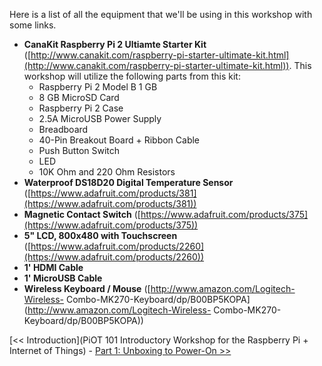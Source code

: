 Here is a list of all the equipment that we'll be using in this workshop with some links.

- **CanaKit Raspberry Pi 2 Ultiamte Starter Kit**
    ([http://www.canakit.com/raspberry-pi-starter-ultimate-kit.html](http://www.canakit.com/raspberry-pi-starter-ultimate-kit.html)). This workshop will utilize the following parts from this kit:
    - Raspberry Pi 2 Model B 1 GB
    - 8 GB MicroSD Card
    - Raspberry Pi 2 Case
    - 2.5A MicroUSB Power Supply
    - Breadboard
    - 40-Pin Breakout Board + Ribbon Cable
    - Push Button Switch
    - LED
    - 10K Ohm and 220 Ohm Resistors
- **Waterproof DS18D20 Digital Temperature Sensor**
    ([https://www.adafruit.com/products/381](https://www.adafruit.com/products/381))
- **Magnetic Contact Switch**
    ([https://www.adafruit.com/products/375](https://www.adafruit.com/products/375))
- **5" LCD, 800x480 with Touchscreen**
    ([https://www.adafruit.com/products/2260](https://www.adafruit.com/products/2260))
- **1' HDMI Cable**
- **1' MicroUSB Cable**
- **Wireless Keyboard / Mouse**
    ([http://www.amazon.com/Logitech-Wireless- Combo-MK270-Keyboard/dp/B00BP5KOPA](http://www.amazon.com/Logitech-Wireless- Combo-MK270-Keyboard/dp/B00BP5KOPA))
    
[<< Introduction](PiOT 101 Introductory Workshop for the Raspberry Pi + Internet of Things) - [Part 1: Unboxing to Power-On >>](Part-1.-Unboxing-to-Power-On)
